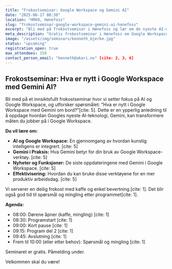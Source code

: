 ```yaml
---
title: "Frokostseminar: Google Workspace og Gemini AI"
date: "2025-06-17 08:30"
location: "HM49, Hønefoss"
slug: "frokostseminar-google-workspace-gemini-ai-honefoss"
excerpt: "Bli med på frokostseminar i Hønefoss og lær om de nyeste AI-mulighetene i Google Workspace med Gemini. Se hvordan du kan jobbe smartere!"
meta_description: "Gratis frokostseminar i Hønefoss om Google Workspace og Gemini AI. Oppdag hva som er nytt og hvordan AI kan effektivisere din arbeidshverdag."
image: "/assets/img/seminars/kenneth_bjerke.jpg"
status: "upcoming"
registration_open: true
max_attendees: 150
contact_person_email: "kenneth@akari.no" [cite: 2, 3, 6]
---
```


## Frokostseminar: Hva er nytt i Google Workspace med Gemini AI?

Bli med på et innsiktsfullt frokostseminar hvor vi setter fokus på AI og Google Workspace, og utforsker spørsmålet: "Hva er nytt i Google Workspace med Gemini om bord?"[cite: 5]. Dette er en ypperlig anledning til å oppdage hvordan Googles nyeste AI-teknologi, Gemini, kan transformere måten du jobber på i Google Workspace.

**Du vil lære om:**

* **AI og Google Workspace:** En gjennomgang av hvordan kunstig intelligens er integrert. [cite: 5]
* **Gemini i Praksis:** Hva Gemini betyr for din bruk av Google Workspace-verktøy. [cite: 5]
* **Nyheter og Funksjoner:** De siste oppdateringene med Gemini i Google Workspace. [cite: 5]
* **Effektivisering:** Hvordan du kan bruke disse verktøyene for en mer produktiv arbeidsdag. [cite: 5]

Vi serverer en deilig frokost med kaffe og enkel bevertning.[cite: 1]. Det blir også god tid til spørsmål og mingling etter programmet[cite: 1].

**Agenda:**

* 08:00: Dørene åpner (kaffe, mingling) [cite: 1]
* 08:30: Programstart [cite: 1]
* 09:00: Kort pause [cite: 1]
* 09:15: Program del 2 [cite: 1]
* 09:45: Avslutning [cite: 1]
* Frem til 10:00 (eller etter behov): Spørsmål og mingling [cite: 1]

Seminaret er gratis. Påmelding under.

Velkommen skal du være!


